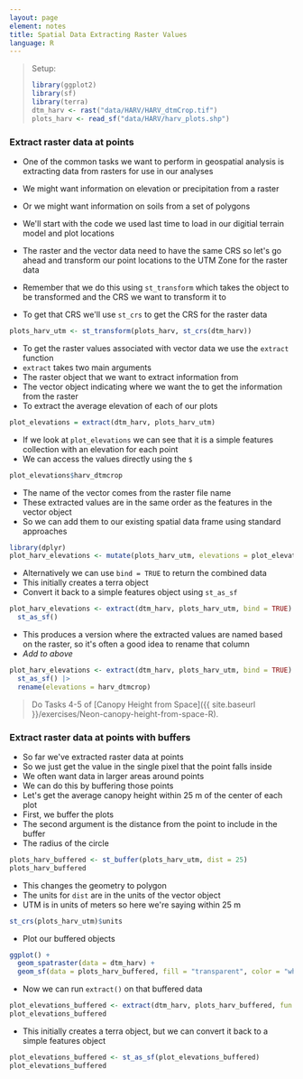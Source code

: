 ```yaml
---
layout: page
element: notes
title: Spatial Data Extracting Raster Values
language: R
---
```


> Setup:
>
> ```r
> library(ggplot2)
> library(sf)
> library(terra)
> dtm_harv <- rast("data/HARV/HARV_dtmCrop.tif")
> plots_harv <- read_sf("data/HARV/harv_plots.shp")
> ```

### Extract raster data at points

* One of the common tasks we want to perform in geospatial analysis is extracting data from rasters for use in our analyses
* We might want information on elevation or precipitation from a raster
* Or we might want information on soils from a set of polygons

* We'll start with the code we used last time to load in our digitial terrain model and plot locations
* The raster and the vector data need to have the same CRS so let's go ahead and transform our point locations to the UTM Zone for the raster data
* Remember that we do this using `st_transform` which takes the object to be transformed and the CRS we want to transform it to
* To get that CRS we'll use `st_crs` to get the CRS for the raster data

```r
plots_harv_utm <- st_transform(plots_harv, st_crs(dtm_harv))
```

* To get the raster values associated with vector data we use the `extract` function
* `extract` takes two main arguments
* The raster object that we want to extract information from
* The vector object indicating where we want the to get the information from the raster
* To extract the average elevation of each of our plots

```r
plot_elevations = extract(dtm_harv, plots_harv_utm)
```

* If we look at `plot_elevations` we can see that it is a simple features collection with an elevation for each point
* We can access the values directly using the `$`

```r
plot_elevations$harv_dtmcrop
```

* The name of the vector comes from the raster file name
* These extracted values are in the same order as the features in the vector object
* So we can add them to our existing spatial data frame using standard approaches

```r
library(dplyr)
plot_harv_elevations <- mutate(plots_harv_utm, elevations = plot_elevations$harv_dtmcrop)
```

* Alternatively we can use `bind = TRUE` to return the combined data
* This initially creates a terra object
* Convert it back to a simple features object using `st_as_sf`

```r
plot_harv_elevations <- extract(dtm_harv, plots_harv_utm, bind = TRUE) |>
  st_as_sf()
```

* This produces a version where the extracted values are named based on the raster, so it's often a good idea to rename that column
* _Add to above_

```r
plot_harv_elevations <- extract(dtm_harv, plots_harv_utm, bind = TRUE) |>
  st_as_sf() |>
  rename(elevations = harv_dtmcrop)
```


> Do Tasks 4-5 of [Canopy Height from Space]({{ site.baseurl }}/exercises/Neon-canopy-height-from-space-R).

### Extract raster data at points with buffers

* So far we've extracted raster data at points
* So we just get the value in the single pixel that the point falls inside
* We often want data in larger areas around points
* We can do this by buffering those points
* Let's get the average canopy height within 25 m of the center of each plot
* First, we buffer the plots
* The second argument is the distance from the point to include in the buffer
* The radius of the circle

```r
plots_harv_buffered <- st_buffer(plots_harv_utm, dist = 25)
plots_harv_buffered
```

* This changes the geometry to polygon
* The units for `dist` are in the units of the vector object
* UTM is in units of meters so here we're saying within 25 m

```r
st_crs(plots_harv_utm)$units
```

* Plot our buffered objects

```r
ggplot() +
  geom_spatraster(data = dtm_harv) +
  geom_sf(data = plots_harv_buffered, fill = "transparent", color = "white")
```

* Now we can run `extract()` on that buffered data
```r
plot_elevations_buffered <- extract(dtm_harv, plots_harv_buffered, fun = mean, bind = TRUE)
plot_elevations_buffered
```

* This initially creates a terra object, but we can convert it back to a simple features object

```r
plot_elevations_buffered <- st_as_sf(plot_elevations_buffered)
plot_elevations_buffered
```
